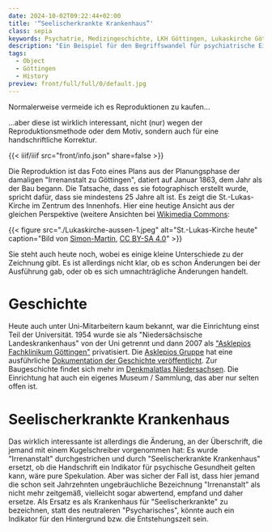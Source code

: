 ```yaml
---
date: 2024-10-02T09:22:44+02:00
title: '“Seelischerkrankte Krankenhaus”'
class: sepia
keywords: Psychatrie, Medizingeschichte, LKH Göttingen, Lukaskirche Göttingen
description: "Ein Beispiel für den Begriffswandel für psychiatrische Einrichtungen"
tags:
  - Object
  - Göttingen
  - History
preview: front/full/full/0/default.jpg
---
```


Normalerweise vermeide ich es Reproduktionen zu kaufen...

<!--more-->

...aber diese ist wirklich interessant, nicht (nur) wegen der Reproduktionsmethode oder dem Motiv, sondern auch für eine handschriftliche Korrektur.


{{< iiif/iiif src="front/info.json" share=false >}}

Die Reproduktion ist das Foto eines Plans aus der Planungsphase der damaligen "Irrenanstalt zu Göttingen", datiert auf Januar 1863, dem Jahr als der Bau begann. Die Tatsache, dass es sie fotographisch erstellt wurde, spricht dafür, dass sie mindestens 25 Jahre alt ist. Es zeigt die St.-Lukas-Kirche im Zentrum des Innenhofs. Hier eine heutige Ansicht aus der gleichen Perspektive (weitere Ansichten bei [Wikimedia Commons](https://commons.wikimedia.org/wiki/Category:Lukaskirche_(Asklepios_Fachklinikum_G%C3%B6ttingen)):

{{< figure src="./Lukaskirche-aussen-1.jpeg" alt="St.-Lukas-Kirche heute" caption="Bild von [Simon-Martin](https://commons.wikimedia.org/wiki/File:Lukaskirche-aussen-1.JPG), [CC BY-SA 4.0](https://creativecommons.org/licenses/by-sa/4.0)" >}}

Sie steht auch heute noch, wobei es einige kleine Unterschiede zu der Zeichnung gibt. Es ist allerdings nicht klar, ob es schon Änderungen bei der Ausführung gab, oder ob es sich umnachträgliche Änderungen handelt.

# Geschichte

Heute auch unter Uni-Mitarbeitern kaum bekannt, war die Einrichtung einst Teil der Universität. 1954 wurde sie als "Niedersächsische Landeskrankenhaus" von der Uni getrennt und dann 2007 als ["Asklepios Fachklinikum Göttingen"](https://de.wikipedia.org/wiki/Asklepios_Fachklinikum_G%C3%B6ttingen) privatisiert. Die [Asklepios Gruppe](https://www.asklepios.com/) hat eine ausführliche [Dokumentation der Geschichte veröffentlicht](https://www.asklepios.com/goettingen/unternehmen/klinik-und-kontakt/geschichte/). Zur Baugeschichte findet sich mehr im [Denkmalatlas Niedersachsen](https://denkmalatlas.niedersachsen.de/viewer/metadata/35875465/7/-/). Die Einrichtung hat auch ein eigenes Museum / Sammlung, das aber nur selten offen ist.

# Seelischerkrankte Krankenhaus

Das wirklich interessante ist allerdings die Änderung, an der Überschrift, die jemand mit einem Kugelschreiber vorgenommen hat:
Es wurde "Irrenanstalt" durchgestrichen und durch "Seelischerkrankte Krankenhaus" ersetzt, ob die Handschrift ein Indikator für psychische Gesundheit gelten kann, wäre pure Spekulation.
Aber was sicher der Fall ist, dass hier jemand die schon seit Jahrzehnten ungebräuchliche Bezeichnung "Irrenanstalt" als nicht mehr zeitgemäß, vielleicht sogar abwertend, empfand und daher ersetze. Als Ersatz es als Krankenhaus für "Seelischerkrankte" zu bezeichnen, statt des neutraleren "Psycharisches", könnte auch ein Indikator für den Hintergrund bzw. die Entstehungszeit sein.
